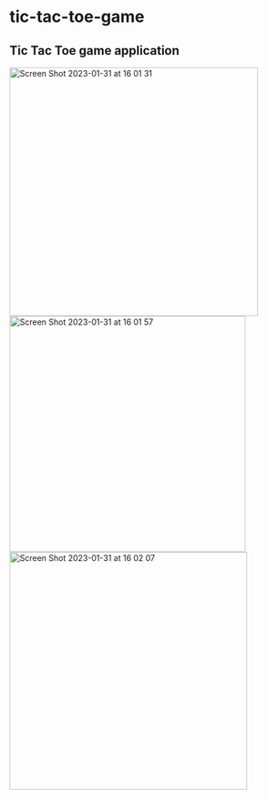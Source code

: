 # tic-tac-toe-game
## Tic Tac Toe game application

 <img width="436" alt="Screen Shot 2023-01-31 at 16 01 31" src="https://user-images.githubusercontent.com/107240729/216239805-64067d55-c9ff-48a5-944e-b8e930e4cc89.png"> 
 <img width="414" alt="Screen Shot 2023-01-31 at 16 01 57" src="https://user-images.githubusercontent.com/107240729/216239867-32292744-1b6b-446d-8932-019742df4104.png"> 
 <img width="417" alt="Screen Shot 2023-01-31 at 16 02 07" src="https://user-images.githubusercontent.com/107240729/216239958-28875ce1-02af-4c91-954f-b254bd5191c2.png">





  



